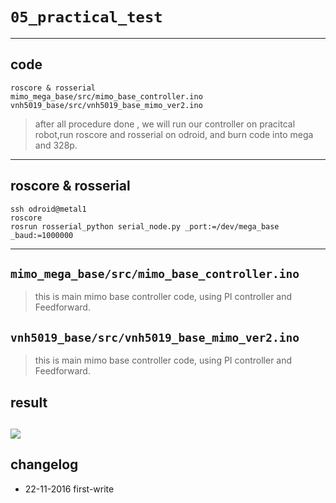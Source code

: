 # `05_practical_test`

----
## code
    roscore & rosserial
    mimo_mega_base/src/mimo_base_controller.ino
    vnh5019_base/src/vnh5019_base_mimo_ver2.ino

> after all procedure done , we will run our controller on pracitcal robot,run roscore and rosserial on odroid, and burn code into mega and 328p.

----
## roscore & rosserial
    ssh odroid@metal1
    roscore
    rosrun rosserial_python serial_node.py _port:=/dev/mega_base _baud:=1000000    

----
## `mimo_mega_base/src/mimo_base_controller.ino`
>this is main mimo base controller code, using PI controller and Feedforward.

## `vnh5019_base/src/vnh5019_base_mimo_ver2.ino`
>this is main mimo base controller code, using PI controller and Feedforward.

## result
![](https://docs.google.com/document/d/e/2PACX-1vT3KGfxF_wyWlKho7qlE8mLwzIClCp7wqmI8eeD49xa7H8rY79XCRS6ygIMXOA-bJdLqsCqx23LK5HT/pub)
----
## changelog
* 22-11-2016 first-write	
